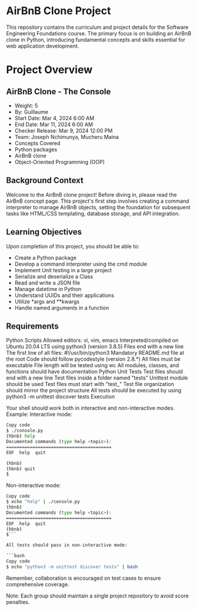 <h1> AirBnB Clone Project </h1>
This repository contains the curriculum and project details for the Software Engineering Foundations course. The primary focus is on building an AirBnB clone in Python, introducing fundamental concepts and skills essential for web application development.

<h1> Project Overview </h1>
<h2> AirBnB Clone - The Console </h2>

- Weight: 5
- By: Guillaume
- Start Date: Mar 4, 2024 6:00 AM
- End Date: Mar 11, 2024 6:00 AM
- Checker Release: Mar 9, 2024 12:00 PM
- Team: Joseph Nchimunya, Mucheru Maina
- Concepts Covered
- Python packages
- AirBnB clone
- Object-Oriented Programming (OOP)

<h2> Background Context </h2>
Welcome to the AirBnB clone project! Before diving in, please read the AirBnB concept page. This project's first step involves creating a command interpreter to manage AirBnB objects, setting the foundation for subsequent tasks like HTML/CSS templating, database storage, and API integration.

<h2> Learning Objectives </h2>
Upon completion of this project, you should be able to:

- Create a Python package
- Develop a command interpreter using the cmd module
- Implement Unit testing in a large project
- Serialize and deserialize a Class
- Read and write a JSON file
- Manage datetime in Python
- Understand UUIDs and their applications
- Utilize *args and **kwargs
- Handle named arguments in a function

<h2> Requirements </h2>
Python Scripts
Allowed editors: vi, vim, emacs
Interpreted/compiled on Ubuntu 20.04 LTS using python3 (version 3.8.5)
Files end with a new line
The first line of all files: #!/usr/bin/python3
Mandatory README.md file at the root
Code should follow pycodestyle (version 2.8.*)
All files must be executable
File length will be tested using wc
All modules, classes, and functions should have documentation
Python Unit Tests
Test files should end with a new line
Test files inside a folder named "tests"
Unittest module should be used
Test files must start with "test_"
Test file organization should mirror the project structure
All tests should be executed by using python3 -m unittest discover tests
Execution

Your shell should work both in interactive and non-interactive modes. Example:
Interactive mode:

```bash
Copy code
$ ./console.py
(hbnb) help
Documented commands (type help <topic>):
========================================
EOF  help  quit

(hbnb) 
(hbnb) quit
$
```
Non-interactive mode:

```bash
Copy code
$ echo "help" | ./console.py
(hbnb)
Documented commands (type help <topic>):
========================================
EOF  help  quit
(hbnb) 
$```

All tests should pass in non-interactive mode:

```bash
Copy code
$ echo "python3 -m unittest discover tests" | bash
```

Remember, collaboration is encouraged on test cases to ensure comprehensive coverage.

Note: Each group should maintain a single project repository to avoid score penalties.





